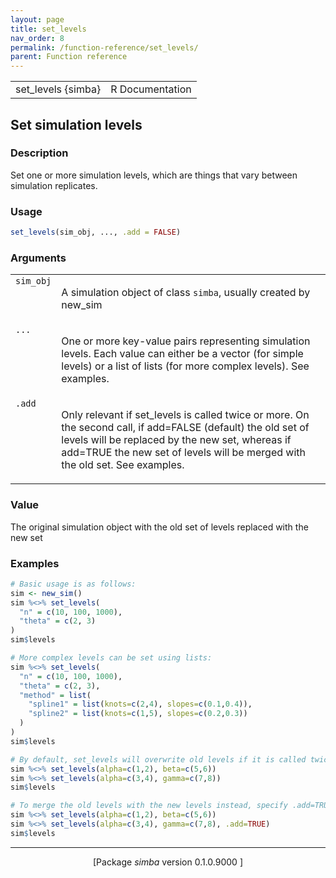 ```yaml
---
layout: page
title: set_levels 
nav_order: 8 
permalink: /function-reference/set_levels/
parent: Function reference
---
```



<table width="100%" summary="page for set_levels {simba}"><tr><td>set_levels {simba}</td><td style="text-align: right;">R Documentation</td></tr></table>

<h2>Set simulation levels</h2>

<h3>Description</h3>

<p>Set one or more simulation levels, which are things that vary
between simulation replicates.
</p>


<h3>Usage</h3>

```R
set_levels(sim_obj, ..., .add = FALSE)
```


<h3>Arguments</h3>

<table summary="R argblock">
<tr valign="top"><td><span style='font-family:&quot;SFMono-Regular&quot;,Menlo,Consolas,Monospace; font-size:0.85em'>sim_obj</span></td>
<td>
<p>A simulation object of class <span style='font-family:&quot;SFMono-Regular&quot;,Menlo,Consolas,Monospace; font-size:0.85em'>simba</span>, usually created by
new_sim</p>
</td></tr>
<tr valign="top"><td><span style='font-family:&quot;SFMono-Regular&quot;,Menlo,Consolas,Monospace; font-size:0.85em'>...</span></td>
<td>
<p>One or more key-value pairs representing simulation levels. Each
value can either be a vector (for simple levels) or a list of lists (for
more complex levels). See examples.</p>
</td></tr>
<tr valign="top"><td><span style='font-family:&quot;SFMono-Regular&quot;,Menlo,Consolas,Monospace; font-size:0.85em'>.add</span></td>
<td>
<p>Only relevant if set_levels is called twice or more. On the
second call, if add=FALSE (default) the old set of levels will be
replaced by the new set, whereas if add=TRUE the new set of levels will
be merged with the old set. See examples.</p>
</td></tr>
</table>


<h3>Value</h3>

<p>The original simulation object with the old set of levels replaced
with the new set
</p>


<h3>Examples</h3>

```R
# Basic usage is as follows:
sim <- new_sim()
sim %<>% set_levels(
  "n" = c(10, 100, 1000),
  "theta" = c(2, 3)
)
sim$levels

# More complex levels can be set using lists:
sim %<>% set_levels(
  "n" = c(10, 100, 1000),
  "theta" = c(2, 3),
  "method" = list(
    "spline1" = list(knots=c(2,4), slopes=c(0.1,0.4)),
    "spline2" = list(knots=c(1,5), slopes=c(0.2,0.3))
  )
)
sim$levels

# By default, set_levels will overwrite old levels if it is called twice:
sim %<>% set_levels(alpha=c(1,2), beta=c(5,6))
sim %<>% set_levels(alpha=c(3,4), gamma=c(7,8))
sim$levels

# To merge the old levels with the new levels instead, specify .add=TRUE:
sim %<>% set_levels(alpha=c(1,2), beta=c(5,6))
sim %<>% set_levels(alpha=c(3,4), gamma=c(7,8), .add=TRUE)
sim$levels
```

<hr /><div style="text-align: center;">[Package <em>simba</em> version 0.1.0.9000 ]</div>
